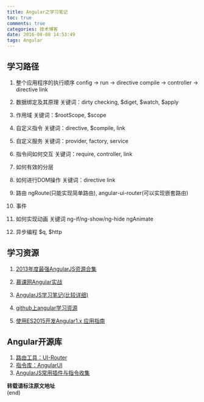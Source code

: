 ```yaml
---
title: Angular之学习笔记
toc: true
comments: true
categories: 技术博客
date: 2016-08-08 14:53:49
tags: Angular
---
```

## 学习路径

1. 整个应用程序的执行顺序
config -> run -> directive compile -> controller -> directive link
<!-- more -->
2. 数据绑定及其原理
关键词：dirty checking, $diget, $watch, $apply

3. 作用域
关键词：$rootScope, $scope

4. 自定义指令
关键词：directive, $compile, link

5. 自定义服务
关键词：provider, factory, service

6. 指令间如何交互
关键词：require, controller, link

7. 如何有效的分层

8. 如何进行DOM操作
关键词：directive link

9. 路由
ngRoute(只能实现简单路由), angular-ui-router(可以实现嵌套路由)

10. 事件

11. 如何实现动画
关键词 ng-if/ng-show/ng-hide ngAnimate

12. 异步编程
$q, $http

## 学习资源

1. [2013年度最强AngularJS资源合集](http://www.cnblogs.com/daishuguang/p/3902327.html)

2. [慕课网Angular实战](http://www.imooc.com/learn/156)

3. [AngularJS学习笔记(比较详细)](https://www.zouyesheng.com/angular.html#toc5)

4. [github上angular学习资源](https://github.com/dolymood/AngularLearning) 

5. [使用ES2015开发Angular1.x 应用指南](http://www.jackpu.com/shi-yong-es2015kai-fa-angular1-x-zhi-nan/?hmsr=toutiao.io&utm_medium=toutiao.io&utm_source=toutiao.io) 


## Angular开源库
1. [路由工具：UI-Router](https://ui-router.github.io/docs/latest/)
2. [指令库：AngularUI](https://angular-ui.github.io/)
3. [AngularJS常用插件与指令收集](https://chensd.com/2015-06/AngularJS-popular-Plugins-and-Directive.html)

**转载请标注原文地址**                           
(end)









